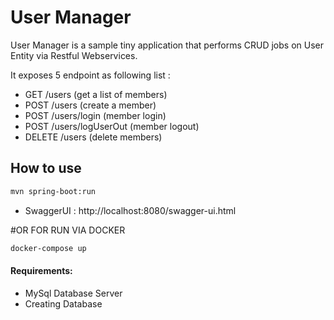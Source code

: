 # User Manager

User Manager is a sample tiny application that performs CRUD jobs on User Entity via Restful Webservices.

It exposes 5 endpoint as following list :

- GET /users (get a list of members)
- POST /users (create a member)
- POST /users/login (member login)
- POST /users/logUserOut (member logout)
- DELETE /users (delete members)


## How to use
```bash
mvn spring-boot:run
```
- SwaggerUI : http://localhost:8080/swagger-ui.html

#OR FOR RUN VIA DOCKER

```bash
docker-compose up
```

#### Requirements:
- MySql Database Server
- Creating Database 






